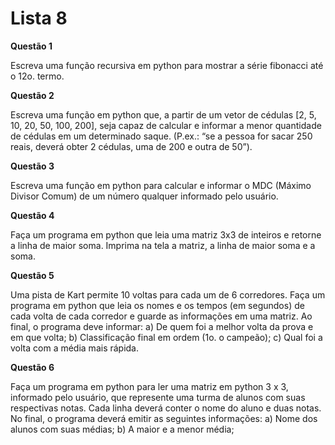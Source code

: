 # Lista 8

**Questão 1**

  Escreva uma função recursiva em python para mostrar a série fibonacci até o 12o. termo.

**Questão 2**

 Escreva uma função em python que, a partir de um vetor de cédulas [2, 5, 10, 20, 50, 100, 200], seja capaz de calcular e informar a menor quantidade de cédulas em um determinado saque. (P.ex.: “se a pessoa for sacar 250 reais, deverá obter 2 cédulas, uma de 200 e outra de 50”).


**Questão 3**

 Escreva uma função em python para calcular e informar o MDC (Máximo Divisor Comum) de um número qualquer informado pelo usuário.


**Questão 4**

 Faça um programa em python que leia uma matriz 3x3 de inteiros e retorne a linha de maior soma. Imprima na tela a matriz, a linha de maior soma e a soma.


**Questão 5**

 Uma pista de Kart permite 10 voltas para cada um de 6 corredores. Faça um programa em python que leia os nomes e os tempos (em segundos) de cada volta de cada corredor e guarde as informações em uma matriz. Ao final, o programa deve informar:
a) De quem foi a melhor volta da prova e em que volta;
b) Classificação final em ordem (1o. o campeão);
c) Qual foi a volta com a média mais rápida.

**Questão 6**

 Faça um programa em python para ler uma matriz em python 3 x 3, informado pelo usuário, que represente uma turma de alunos com suas respectivas notas. Cada linha deverá conter o nome do aluno e duas notas. No final, o programa deverá emitir as seguintes informações:
a) Nome dos alunos com suas médias;
b) A maior e a menor média;


